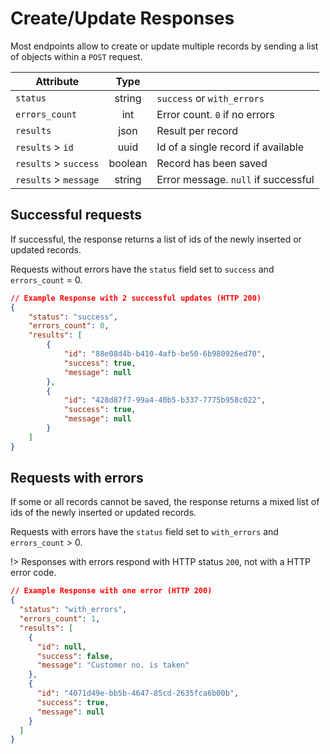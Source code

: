 # Create/Update Responses

Most endpoints allow to create or update multiple records by sending a list of objects within a `POST` request.

| Attribute    | Type |       |
| ------------- |:----:| -----|  
| `status` |  string |  `success` or `with_errors` | 
| `errors_count` |  int |  Error count. `0` if no errors | 
| `results` |   json |  Result per record | 
| `results` > `id` |   uuid |  Id of a single record if available | 
| `results` > `success` |   boolean |   Record has been saved | 
| `results` > `message`  |  string |  Error message. `null` if successful |


## Successful requests

If successful, the response returns a list of ids of the newly inserted or updated records.

Requests without errors have the `status` field set to `success` and `errors_count` = 0.


```json
// Example Response with 2 successful updates (HTTP 200)
{
    "status": "success",
    "errors_count": 0,
    "results": [
        {
            "id": "88e08d4b-b410-4afb-be50-6b980926ed70",
            "success": true,
            "message": null
        },
        {
            "id": "428d87f7-99a4-40b5-b337-7775b958c022",
            "success": true,
            "message": null
        }
    ]
}
```

## Requests with errors

If some or all records cannot be saved, the response returns a mixed list of ids of the newly inserted or updated records.

Requests with errors have the `status` field set to `with_errors` and `errors_count` > 0.

!> Responses with errors respond with HTTP status `200`, not with a HTTP error code. 

```json
// Example Response with one error (HTTP 200)
{
  "status": "with_errors",
  "errors_count": 1,
  "results": [
    {
      "id": null,
      "success": false,
      "message": "Customer no. is taken"
    },
    {
      "id": "4071d49e-bb5b-4647-85cd-2635fca6b00b",
      "success": true,
      "message": null
    }
  ]
}
```

